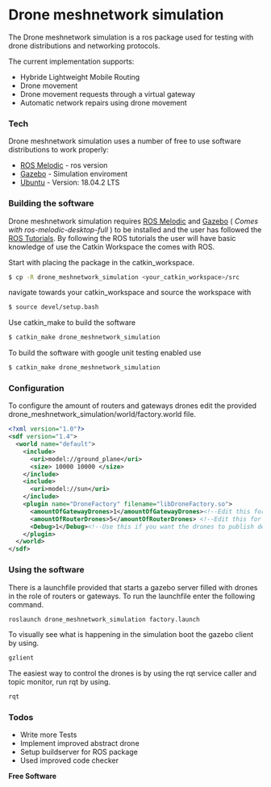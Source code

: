 # Drone meshnetwork simulation

The Drone meshnetwork simulation is a ros package used for testing with drone distributions and networking protocols.

The current implementation supports:
  - Hybride Lightweight Mobile Routing
  - Drone movement
  - Drone movement requests through a virtual gateway
  - Automatic network repairs using drone movement

### Tech

Drone meshnetwork simulation uses a number of free to use software distributions to work properly:

* [ROS Melodic] - ros version
* [Gazebo] - Simulation enviroment
* [Ubuntu] - Version: 18.04.2 LTS


### Building the software

Drone meshnetwork simulation requires [ROS Melodic] and [Gazebo] ( *Comes with ros-melodic-desktop-full* ) to be installed and the user has followed the [ROS Tutorials].
By following the ROS tutorials the user will have basic knowledge of use the Catkin Workspace the comes with ROS.

Start with placing the package in the catkin_workspace.

```sh
$ cp -R drone_meshnetwork_simulation <your_catkin_workspace>/src
```

navigate towards your catkin_workspace and source the workspace with
```sh
$ source devel/setup.bash
```
Use catkin_make to build the software

```sh
$ catkin_make drone_meshnetwork_simulation
```

To build the software with google unit testing enabled use 
```sh
$ catkin_make drone_meshnetwork_simulation
```

### Configuration
To configure the amount of routers and gateways drones edit the provided drone_meshnetwork_simulation/world/factory.world file.

```xml
<?xml version="1.0"?>
<sdf version="1.4">
  <world name="default">
    <include>
      <uri>model://ground_plane</uri>
      <size> 10000 10000 </size>
    </include>
    <include>
      <uri>model://sun</uri>
    </include>
    <plugin name="DroneFactory" filename="libDroneFactory.so">
      <amountOfGatewayDrones>1</amountOfGatewayDrones><!--Edit this for the amount of gateways to use -->
      <amountOfRouterDrones>5</amountOfRouterDrones> <!--Edit this for the amount of routers to use -->
      <Debug>1</Debug><!--Use this if you want the drones to publish debuginformation to a ros topic -->
    </plugin>
  </world>
</sdf>
```

### Using the software

There is a launchfile provided that starts a gazebo server filled with drones in the role of routers or gateways.
To run the launchfile enter the following command. 

```sh
roslaunch drone_meshnetwork_simulation factory.launch 
```

To visually see what is happening in the simulation boot the gazebo client by using.

```sh
gzlient 
```

The easiest way to control the drones is by using the rqt service caller and topic monitor, run rqt by using.

```sh
rqt
```


### Todos

 - Write more Tests
 - Implement improved abstract drone
 - Setup buildserver for ROS package
 - Used improved code checker


**Free Software**

[//]: # (These are reference links used in the body of this note and get stripped out when the markdown processor does its job. There is no need to format nicely because it shouldn't be seen. Thanks SO - http://stackoverflow.com/questions/4823468/store-comments-in-markdown-syntax)


   [ROS Melodic]: <http://wiki.ros.org/melodic>
   [Gazebo]: <http://gazebosim.org/>
   [Ubuntu]: <http://releases.ubuntu.com/18.04/>
   [ROS Tutorials]:<http://wiki.ros.org/ROS/Tutorials>

